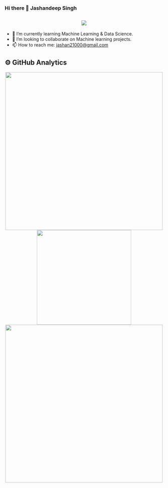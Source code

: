 ### Hi there 👋 Jashandeep Singh

<h2 align="center"><img src="https://user-images.githubusercontent.com/39955420/147578199-56632b69-b3e8-4d9f-97e2-f046a1c2cba0.gif"></h2>

- 🌱 I’m currently learning Machine Learning & Data Science.
- 👯 I’m looking to collaborate on Machine learning projects.
- 📫 How to reach me: jashan21000@gmail.com

<!--
**jashan20/jashan20** is a ✨ _special_ ✨ repository because its `README.md` (this file) appears on your GitHub profile.

Here are some ideas to get you started:

- 🔭 I’m currently working on  Projects

- 🤔 I’m looking for help with ...
- 💬 Ask me about 
- 😄 Pronouns: ...
- ⚡ Fun fact: ...
-->

## ⚙️  GitHub Analytics
<p align = "center">
  <img src = "https://github-readme-stats.vercel.app/api?username=jashan20&show_icons=true&theme=dark" width = 500>
  <img src = "https://github-readme-stats.vercel.app/api/top-langs/?username=jashan20&theme=dark" width = 300><br>
  <img src = "https://github-readme-streak-stats.herokuapp.com/?user=jashan20&theme=dark&hide_border=true" width = 500>
</p>
